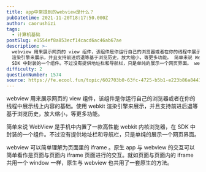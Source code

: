 ```yaml
---
title: app中常提到的webview是什么？
pubDatetime: 2021-11-20T18:17:50.000Z
author: caorushizi
tags:
  - 计算机基础
postSlug: e1554ef8a853ecf14cacd6ac46ab67ae
description: >-
  webview 用来展示网页的 view 组件，该组件是你运行自己的浏览器或者在你的线程中展示线上内容的基础。使用 webkit
  渲染引擎来展示，并且支持前进后退等基于浏览历史，放大缩小，等更多功能。 简单来说 WebView 是手机中内置了一款高性能 webkit 内核浏览器，在
  SDK 中封装的一个组件。不过没有提供地址栏和导航栏，只是单纯的展示一个网页界面。 webview 可以简单理解为页
difficulty: 2
questionNumber: 1574
source: https://fe.ecool.fun/topic/602703b0-63fc-4725-b5b1-e223b86a8443
---
```


webview 用来展示网页的 view 组件，该组件是你运行自己的浏览器或者在你的线程中展示线上内容的基础。使用 webkit 渲染引擎来展示，并且支持前进后退等基于浏览历史，放大缩小，等更多功能。

简单来说 WebView 是手机中内置了一款高性能 webkit 内核浏览器，在 SDK 中封装的一个组件。不过没有提供地址栏和导航栏，只是单纯的展示一个网页界面。

webview 可以简单理解为页面里的 iframe 。原生 app 与 webview 的交互可以简单看作是页面与页面内 iframe 页面进行的交互。就如页面与页面内的 iframe 共用一个 window 一样，原生与 webview 也共用了一套原生的方法。
